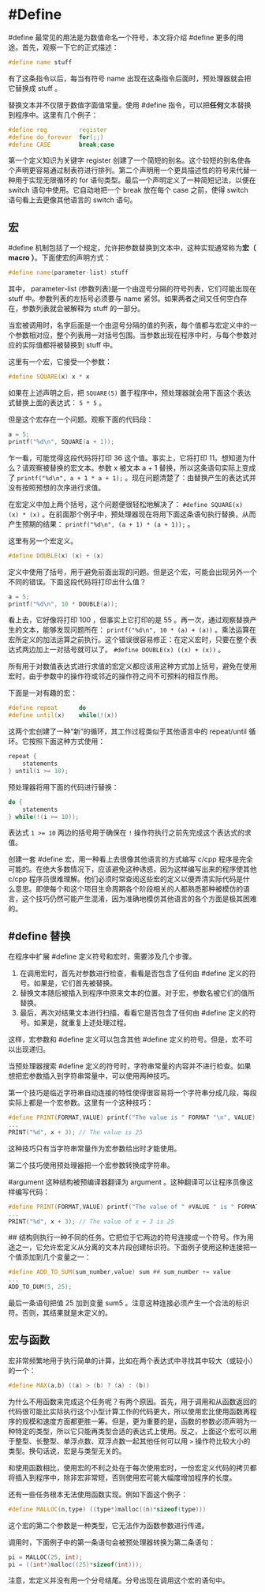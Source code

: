 # \#Define

\#define 最常见的用法是为数值命名一个符号，本文将介绍 \#define 更多的用途。首先，观察一下它的正式描述：

```c++
#define name stuff
```

有了这条指令以后，每当有符号 name 出现在这条指令后面时，预处理器就会把它替换成 stuff 。

替换文本并不仅限于数值字面值常量。使用 \#define 指令，可以把**任何**文本替换到程序中。这里有几个例子：

```c++
#define reg         register
#define do_forever  for(;;)
#define CASE        break;case
```

第一个定义知识为关键字 register 创建了一个简短的别名。这个较短的别名使各个声明更容易通过制表符进行排列。第二个声明用一个更具描述性的符号来代替一种用于实现无限循环的 for 语句类型。最后一个声明定义了一种简短记法，以便在 switch 语句中使用。它自动地把一个 break 放在每个 case 之前，使得 switch 语句看上去更像其他语言的 switch 语句。

## 宏

\#define 机制包括了一个规定，允许把参数替换到文本中，这种实现通常称为**宏（ macro ）**。下面使宏的声明方式：

```c++
#define name(parameter-list) stuff
```

其中， parameter-list (参数列表)是一个由逗号分隔的符号列表，它们可能出现在 stuff 中。参数列表的左括号必须要与 name 紧邻。如果两者之间又任何空白存在，参数列表就会被解释为 stuff 的一部分。

当宏被调用时，名字后面是一个由逗号分隔的值的列表，每个值都与宏定义中的一个参数相对应，整个列表用一对括号包围。当参数出现在程序中时，与每个参数对应的实际值都将被替换到 stuff 中。

这里有一个宏，它接受一个参数：

```c++
#define SQUARE(x) x * x
```

如果在上述声明之后，把 `SQUARE(5)` 置于程序中，预处理器就会用下面这个表达式替换上面的表达式： `5 * 5` 。

但是这个宏存在一个问题。观察下面的代码段：

```c++
a = 5;
printf("%d\n", SQUARE(a + 1));
```

乍一看，可能觉得这段代码将打印 36 这个值。事实上，它将打印 11。想知道为什么？请观察被替换的宏文本。参数 x 被文本 a + 1 替换，所以这条语句实际上变成了 `printf("%d\n", a + 1 * a + 1);` 。现在问题清楚了：由替换产生的表达式并没有按照预想的次序进行求值。

在宏定义中加上两个括号，这个问题便很轻松地解决了： `#define SQUARE(x) (x) * (x)` 。在前面那个例子中，预处理器现在将用下面这条语句执行替换，从而产生预期的结果： `printf("%d\n", (a + 1) * (a + 1));` 。

这里有另一个宏定义。

```c++
#define DOUBLE(x) (x) + (x)
```

定义中使用了括号，用于避免前面出现的问题。但是这个宏，可能会出现另外一个不同的错误。下面这段代码将打印出什么值？

```c++
a = 5;
printf("%d\n", 10 * DOUBLE(a));
```

看上去，它好像将打印 100 ，但事实上它打印的是 55 。再一次，通过观察替换产生的文本，能够发现问题所在： `printf("%d\n", 10 * (a) + (a))` 。乘法运算在宏所定义的加法运算之前执行。这个错误很容易修正：在定义宏时，只要在整个表达式两边加上一对括号就可以了。 `#define DOUBLE(x) ((x) + (x))` 。

所有用于对数值表达式进行求值的宏定义都应该用这种方式加上括号，避免在使用宏时，由于参数中的操作符或邻近的操作符之间不可预料的相互作用。

下面是一对有趣的宏：

```c++
#define repeat      do
#define until(x)    while(!(x))
```

这两个宏创建了一种“新”的循环，其工作过程类似于其他语言中的 repeat/until 循环。它按照下面这种方式使用：

```c++
repeat {
    statements
} until(i >= 10);
```

预处理器将用下面的代码进行替换：

```c++
do {
    statements
} while(!(i >= 10));
```

表达式 `1 >= 10` 两边的括号用于确保在 `!` 操作符执行之前先完成这个表达式的求值。

创建一套 \#define 宏，用一种看上去很像其他语言的方式编写 c/cpp 程序是完全可能的。在绝大多数情况下，应该避免这种诱惑，因为这样编写出来的程序使其他 c/cpp 程序员很难理解。他们必须时常查阅这些宏的定义以便弄清实际代码是什么意思。即使每个和这个项目生命周期各个阶段相关的人都熟悉那种被模仿的语言，这个技巧仍然可能产生混淆，因为准确地模仿其他语言的各个方面是极其困难的。

## \#define 替换

在程序中扩展 \#define 定义符号和宏时，需要涉及几个步骤。

1. 在调用宏时，首先对参数进行检查，看看是否包含了任何由 \#define 定义的符号。如果是，它们首先被替换。
2. 替换文本随后被插入到程序中原来文本的位置。对于宏，参数名被它们的值所替换。 
3. 最后，再次对结果文本进行扫描，看看它是否包含了任何由 \#define 定义的符号。如果是，就重复上述处理过程。

这样，宏参数和 \#define 定义可以包含其他 \#define 定义的符号。但是，宏不可以出现递归。

当预处理器搜索 \#define 定义的符号时，字符串常量的内容并不进行检查。如果想把宏参数插入到字符串常量中，可以使用两种技巧。

第一个技巧是临近字符串自动连接的特性使得很容易将一个字符串分成几段，每段实际上都是一个宏参数。这里有一个这种技巧：

```c++
#define PRINT(FORMAT,VALUE) printf("The value is " FORMAT "\n", VALUE)
...
PRINT("%d", x + 3); // The value is 25
```

这种技巧只有当字符串常量作为宏参数给出时才能使用。

第二个技巧使用预处理器把一个宏参数转换成字符串。

\#argument 这种结构被预编译器翻译为 argument 。这种翻译可以让程序员像这样编写代码：

```c++
#define PRINT(FORMAT,VALUE) printf("The value of " #VALUE " is " FORMAT "\n", VALUE)
...
PRINT("%d", x + 3); // The value of x + 3 is 25
```

\#\# 结构则执行一种不同的任务。它把位于它两边的符号连接成一个符号。作为用途之一，它允许宏定义从分离的文本片段创建标识符。下面例子使用这种连接把一个值添加到几个变量之一：

```c++
#define ADD_TO_SUM(sum_number,value) sum ## sum_number += value
...
ADD_TO_DUM(5, 25);
```

最后一条语句把值 25 加到变量 sum5 。注意这种连接必须产生一个合法的标识符。否则，其结果就是未定义的。

## 宏与函数

宏非常频繁地用于执行简单的计算，比如在两个表达式中寻找其中较大（或较小）的一个：

```c++
#define MAX(a,b) ((a) > (b) ? (a) : (b))
```

为什么不用函数来完成这个任务呢？有两个原因。首先，用于调用和从函数返回的代码很可能比实际执行这个小型计算工作的代码更大，所以使用宏比使用函数再程序的规模和速度方面都更胜一筹。但是，更为重要的是，函数的参数必须声明为一种特定的类型，所以它只能再类型合适的表达式上使用。反之，上面这个宏可以用于整型、长整型、单浮点数、双浮点数一起其他任何可以用 `>` 操作符比较大小的类型。换句话说，宏是与类型无关的。

和使用函数相比，使用宏的不利之处在于每次使用宏时，一份宏定义代码的拷贝都将插入到程序中，除非宏非常短，否则使用宏可能大幅度增加程序的长度。

还有一些任务根本无法使用函数实现。例如下面这个例子：

```c++
#define MALLOC(n,type) ((type*)malloc((n)*sizeof(type)))
```

这个宏的第二个参数是一种类型，它无法作为函数参数进行传递。

调用时，下面例子中的第一条语句会被预处理器转换为第二条语句：

```c++
pi = MALLOC(25, int);
pi = ((int*)malloc((25)*sizeof(int)));
```

注意，宏定义并没有用一个分号结尾。分号出现在调用这个宏的语句中。
